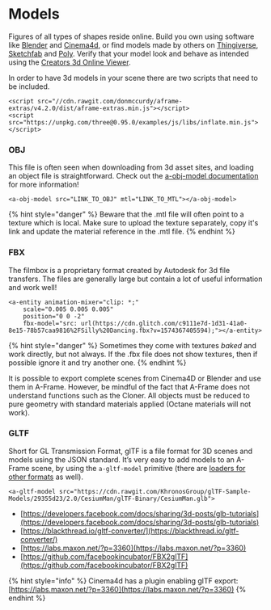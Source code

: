 # Models

Figures of all types of shapes reside online. Build you own using software like [Blender](https://www.blender.org/) and [Cinema4d](https://www.maxon.net/en-us/products/cinema-4d/overview/), or find models made by others on [Thingiverse](http://thingiverse.com/), [Sketchfab](https://sketchfab.com/search?features=downloadable+animated&q=low+poly&sort_by=-pertinence&type=models) and [Poly](https://poly.google.com/). Verify that your model look and behave as intended using the [Creators 3d Online Viewer](https://www.creators3d.com/online-viewer).

In order to have 3d models in your scene there are two scripts that need to be included.

```markup
<script src="//cdn.rawgit.com/donmccurdy/aframe-extras/v4.2.0/dist/aframe-extras.min.js"></script>
<script src="https://unpkg.com/three@0.95.0/examples/js/libs/inflate.min.js"></script>
```

### OBJ

This file is often seen when downloading from 3d asset sites, and loading an object file is  straightforward. Check out the [a-obj-model documentation](https://github.com/aframevr/aframe/blob/master/docs/components/obj-model.md) for more information! 

```markup
<a-obj-model src="LINK_TO_OBJ" mtl="LINK_TO_MTL"></a-obj-model>
```

{% hint style="danger" %}
Beware that the .mtl file will often point to a texture which is local. Make sure to upload the texture separately, copy it's link and update the material reference in the .mtl file.
{% endhint %}

### FBX

The filmbox is a proprietary format created by Autodesk for 3d file transfers. The files are generally large but contain a lot of useful information and work well! 

```markup
<a-entity animation-mixer="clip: *;" 
    scale="0.005 0.005 0.005"
    position="0 0 -2"
    fbx-model="src: url(https://cdn.glitch.com/c9111e7d-1d31-41a0-8e15-78b57caa9816%2FSilly%20Dancing.fbx?v=1574367405594);"></a-entity>    
```

{% hint style="danger" %}
Sometimes they come with textures _baked_ and work directly, but not always. If the .fbx file does not show textures, then if possible ignore it and try another one.
{% endhint %}

It is possible to export complete scenes from Cinema4D or Blender and use them in A-Frame. However, be mindful of the fact that A-Frame does not understand functions such as the Cloner. All objects must be reduced to pure geometry with standard materials applied \(Octane materials will not work\).

### GLTF

Short for GL Transmission Format, glTF is a file format for 3D scenes and models using the JSON standard. It’s very easy to add models to an A-Frame scene, by using the `a-gltf-model` primitive \(there are [loaders for other formats](https://aframe.io/docs/0.8.0/introduction/models.html) as well\).

```markup
<a-gltf-model src="https://cdn.rawgit.com/KhronosGroup/glTF-Sample-Models/29355d23/2.0/CesiumMan/glTF-Binary/CesiumMan.glb">
```

* [https://developers.facebook.com/docs/sharing/3d-posts/glb-tutorials](https://developers.facebook.com/docs/sharing/3d-posts/glb-tutorials)
* [https://blackthread.io/gltf-converter/](https://blackthread.io/gltf-converter/)
* [https://labs.maxon.net/?p=3360](https://labs.maxon.net/?p=3360)
* [https://github.com/facebookincubator/FBX2glTF](https://github.com/facebookincubator/FBX2glTF)

{% hint style="info" %}
Cinema4d has a plugin enabling glTF export: [https://labs.maxon.net/?p=3360](https://labs.maxon.net/?p=3360)
{% endhint %}

